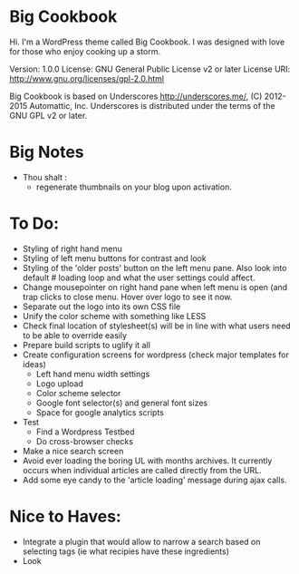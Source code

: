 

Big Cookbook
=============

Hi. I'm a WordPress theme called Big Cookbook. 
I was designed with love for those who enjoy cooking up a storm.

Version: 1.0.0
License: GNU General Public License v2 or later
License URI: http://www.gnu.org/licenses/gpl-2.0.html

Big Cookbook is based on Underscores http://underscores.me/, (C) 2012-2015 Automattic, Inc.
Underscores is distributed under the terms of the GNU GPL v2 or later.


Big Notes
=============

* Thou shalt : 
	* regenerate thumbnails on your blog upon activation.


To Do:
=============
* Styling of right hand menu
* Styling of left menu buttons for contrast and look
* Styling of the 'older posts' button on the left menu pane. Also look into default # loading loop and what the user settings could affect.
* Change mousepointer on right hand pane when left menu is open (and trap clicks to close menu. Hover over logo to see it now.
* Separate out the logo into its own CSS file
* Unify the color scheme with something like LESS 
* Check final location of stylesheet(s) will be in line with what users need to be able to override easily
* Prepare build scripts to uglify it all
* Create configuration screens for wordpress (check major templates for ideas)
	* Left hand menu width settings
	* Logo upload
	* Color scheme selector
	* Google font selector(s) and general font sizes
	* Space for google analytics scripts
* Test 
	* Find a Wordpress Testbed
	* Do cross-browser checks
* Make a nice search screen
* Avoid ever loading the boring UL with months archives. It currently occurs when individual articles are called directly from the URL.
* Add some eye candy to the 'article loading' message during ajax calls.

Nice to Haves:
=============
* Integrate a plugin that would allow to narrow a search based on selecting tags (ie what recipies have these ingredients)
* Look